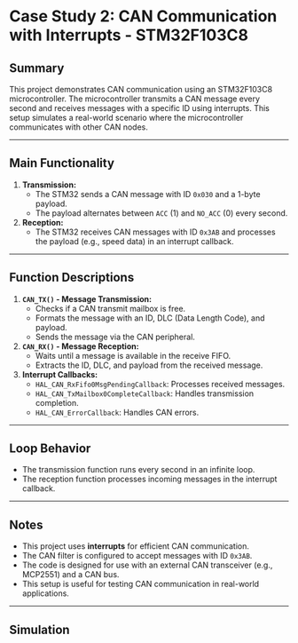 # Case Study 2: CAN Communication with Interrupts - STM32F103C8

## Summary
This project demonstrates CAN communication using an STM32F103C8 microcontroller. The microcontroller transmits a CAN message every second and receives messages with a specific ID using interrupts. This setup simulates a real-world scenario where the microcontroller communicates with other CAN nodes.

---

## Main Functionality
1. **Transmission:**
   - The STM32 sends a CAN message with ID `0x030` and a 1-byte payload.
   - The payload alternates between `ACC` (1) and `NO_ACC` (0) every second.
2. **Reception:**
   - The STM32 receives CAN messages with ID `0x3AB` and processes the payload (e.g., speed data) in an interrupt callback.

---

## Function Descriptions
1. **`CAN_TX()` - Message Transmission:**
   - Checks if a CAN transmit mailbox is free.
   - Formats the message with an ID, DLC (Data Length Code), and payload.
   - Sends the message via the CAN peripheral.
2. **`CAN_RX()` - Message Reception:**
   - Waits until a message is available in the receive FIFO.
   - Extracts the ID, DLC, and payload from the received message.
3. **Interrupt Callbacks:**
   - `HAL_CAN_RxFifo0MsgPendingCallback`: Processes received messages.
   - `HAL_CAN_TxMailbox0CompleteCallback`: Handles transmission completion.
   - `HAL_CAN_ErrorCallback`: Handles CAN errors.

---

## Loop Behavior
- The transmission function runs every second in an infinite loop.
- The reception function processes incoming messages in the interrupt callback.

---

## Notes
- This project uses **interrupts** for efficient CAN communication.
- The CAN filter is configured to accept messages with ID `0x3AB`.
- The code is designed for use with an external CAN transceiver (e.g., MCP2551) and a CAN bus.
- This setup is useful for testing CAN communication in real-world applications.

---

## Simulation